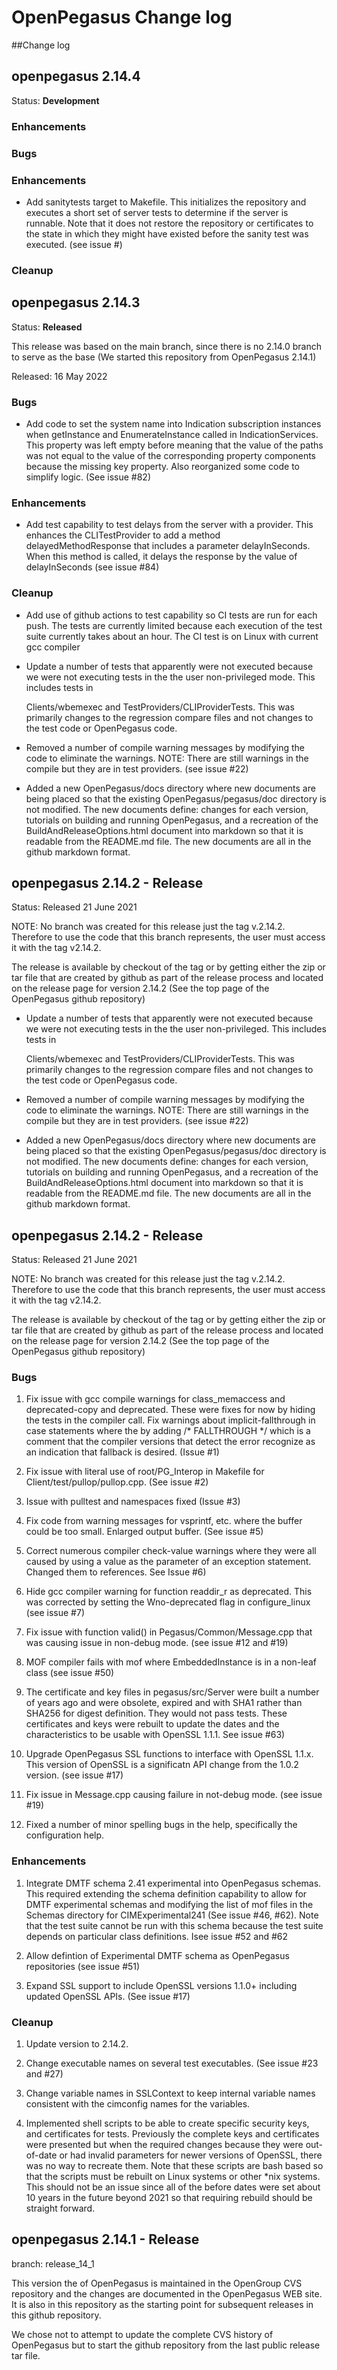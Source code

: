 # OpenPegasus Change log

##Change log


## openpegasus 2.14.4

Status: **Development**

### Enhancements

### Bugs

### Enhancements

* Add sanitytests target to Makefile.  This initializes the repository and
  executes a short set of server tests to determine if the server is runnable.
  Note that it does not restore the repository or certificates to the state
  in which they might have existed before the sanity test was executed.
  (see issue #)

### Cleanup

## openpegasus 2.14.3

Status: **Released**

This release was based on the main branch, since there is no 2.14.0 branch
to serve as the base (We started this repository from OpenPegasus 2.14.1)

Released: 16 May 2022

### Bugs

* Add code to set the system name into Indication subscription instances
  when getInstance and EnumerateInstance called in IndicationServices.
  This property was left empty before meaning that the value of the
  paths was not equal to the value of the corresponding property
  components because the missing key property.   Also reorganized
  some code to simplify logic. (See issue #82)


### Enhancements

* Add test capability to test delays from the server with a provider.  This
  enhances the CLITestProvider to add a method delayedMethodResponse that
  includes a parameter delayInSeconds.  When this method is called, it delays
  the response by the value of delayInSeconds (see issue #84)

### Cleanup

* Add use of github actions to test capability so CI tests are run for each
  push.  The tests are currently limited because each execution of the test
  suite currently takes about an hour.  The CI test is on Linux with current
  gcc compiler

* Update a number of tests  that apparently were not executed because we were
  not executing tests in the the user non-privileged mode.  This includes tests in

  Clients/wbemexec and TestProviders/CLIProviderTests. This was primarily
  changes to the regression compare files and not changes to the test code
  or OpenPegasus code.

* Removed a number of compile warning messages by modifying the code to
  eliminate the warnings.  NOTE: There are still warnings in the
  compile but they are in test providers. (see issue #22)

* Added a new OpenPegasus/docs directory where new documents are being placed
  so that the existing OpenPegasus/pegasus/doc directory is not modified. The
  new documents define: changes for each version, tutorials on building and
  running OpenPegasus, and a recreation of the BuildAndReleaseOptions.html
  document into markdown so that it is readable from the README.md file. The
  new documents are all in the github markdown format.

## openpegasus 2.14.2 - Release

Status: Released 21 June 2021

NOTE: No branch was created for this release just the tag v.2.14.2.  Therefore
to use the code that this branch represents, the user must access it with the tag
v2.14.2.

The release is available by checkout of the tag or by getting either the
zip or tar file that are created by github as part of the release process and
located on the release page for version 2.14.2 (See the top page of the
OpenPegasus github repository)


* Update a number of tests  that apparently were not executed because we were
  not executing tests in the the user non-privileged.  This includes tests in

  Clients/wbemexec and TestProviders/CLIProviderTests. This was primarily
  changes to the regression compare files and not changes to the test code
  or OpenPegasus code.

* Removed a number of compile warning messages by modifying the code to
  eliminate the warnings.  NOTE: There are still warnings in the
  compile but they are in test providers. (see issue #22)

* Added a new OpenPegasus/docs directory where new documents are being placed
  so that the existing OpenPegasus/pegasus/doc directory is not modified. The
  new documents define: changes for each version, tutorials on building and
  running OpenPegasus, and a recreation of the BuildAndReleaseOptions.html
  document into markdown so that it is readable from the README.md file. The
  new documents are all in the github markdown format.

## openpegasus 2.14.2 - Release

Status: Released 21 June 2021

NOTE: No branch was created for this release just the tag v.2.14.2.  Therefore
to use the code that this branch represents, the user must access it with the tag
v2.14.2.

The release is available by checkout of the tag or by getting either the
zip or tar file that are created by github as part of the release process and
located on the release page for version 2.14.2 (See the top page of the
OpenPegasus github repository)

### Bugs

1. Fix issue with gcc compile warnings for class_memaccess and deprecated-copy
   and deprecated. These were fixes for now by hiding the tests in the compiler
   call. Fix warnings about implicit-fallthrough in case statements
   where the by adding /* FALLTHROUGH */ which is a comment that the compiler
   versions that detect the error recognize as an indication that fallback
   is desired. (Issue #1)

2. Fix issue with literal use of root/PG_Interop in Makefile for
   Client/test/pullop/pullop.cpp. (See issue #2)

3. Issue with pulltest and namespaces fixed (Issue #3)

3. Fix code from warning messages for vsprintf, etc. where the buffer could
   be too small. Enlarged output buffer. (See issue #5)

4. Correct numerous compiler check-value warnings where they were all caused
   by using a value as the parameter of an exception statement.  Changed them
   to references.  See Issue #6)

5. Hide gcc compiler warning for function readdir_r as deprecated. This was
   corrected by setting the Wno-deprecated flag in configure_linux (see issue #7)

6. Fix issue with function valid() in Pegasus/Common/Message.cpp that was causing
   issue in non-debug mode.  (see issue #12 and #19)

7. MOF compiler fails with mof where EmbeddedInstance is in a non-leaf class (see
   issue #50)

8. The certificate and key files in pegasus/src/Server were built a number of years
   ago and were obsolete, expired and with SHA1 rather than SHA256 for digest
   definition. They would not pass tests.  These certificates and keys were rebuilt
   to update the dates and the characteristics to be usable with OpenSSL 1.1.1. See
   issue #63)

9. Upgrade OpenPegasus SSL functions to interface with OpenSSL 1.1.x.  This version
   of OpenSSL is a significatn API change from the 1.0.2 version. (see issue #17)

10. Fix issue in Message.cpp causing failure in not-debug mode. (see issue #19)

11. Fixed a number of minor spelling bugs in the help, specifically  the
   configuration help.


### Enhancements

1. Integrate DMTF schema 2.41 experimental into OpenPegasus schemas.  This required
   extending the schema definition capability to allow for DMTF experimental schemas and
   modifying the list of mof files in the Schemas directory for CIMExperimental241
   (See issue #46, #62). Note that the test suite cannot be run with this schema because
   the test suite depends on particular class definitions. Isee issue #52 and #62

2. Allow defintion of Experimental DMTF schema as OpenPegasus repositories (see issue #51)

3. Expand SSL support to include OpenSSL versions 1.1.0+ including updated
   OpenSSL APIs. (See issue #17)


### Cleanup

1. Update version to 2.14.2.

2. Change executable names on several test executables. (See issue #23 and #27)

3. Change variable names in SSLContext to keep internal variable names consistent with
   the cimconfig names for the variables.

4. Implemented shell scripts to be able to create specific security keys, and certificates
   for tests.  Previously the complete keys and certificates were presented but when
   the required changes because they were out-of-date or had invalid parameters for
   newer versions of OpenSSL, there was no way to recreate them.  Note that these
   scripts are bash based so that the scripts must be rebuilt on Linux systems or other
   *nix systems. This should not be an issue since all of the before dates were set
   about 10 years in the future beyond 2021 so that requiring rebuild should be
   straight forward.


## openpegasus 2.14.1 - Release

branch: release_14_1

This version the of OpenPegasus is maintained in the OpenGroup CVS repository and the
changes are documented in the OpenPegasus WEB site.  It is also in this repository
as the starting  point for subsequent releases in this github repository.

We chose not to attempt to update the complete CVS history of OpenPegasus but to
start the github repository from the last public release tar file.
